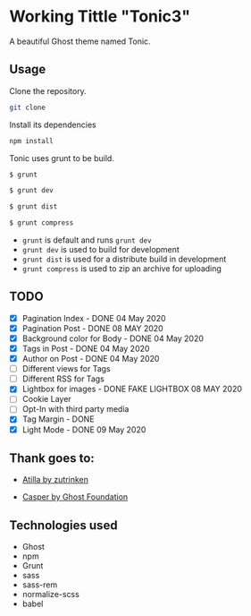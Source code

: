 # Working Tittle "Tonic3"

A beautiful Ghost theme named Tonic.

## Usage

Clone the repository. 

```bash
git clone
```

Install its dependencies

```bash
npm install
```

Tonic uses grunt to be build.

```bash
$ grunt

$ grunt dev

$ grunt dist

$ grunt compress
```
- `grunt` is default and runs `grunt dev`
- `grunt dev` is used to build for development
- `grunt dist` is used for a distribute build in development
- `grunt compress` is used to zip an archive for uploading

## TODO

- [X] Pagination Index - DONE 04 May 2020
- [X] Pagination Post - DONE 08 MAY 2020
- [X] Background color for Body - DONE 04 May 2020
- [X] Tags in Post - DONE 04 May 2020
- [X] Author on Post - DONE 04 May 2020
- [ ] Different views for Tags
- [ ] Different RSS for Tags
- [X] Lightbox for images - DONE FAKE LIGHTBOX 08 MAY 2020
- [ ] Cookie Layer
- [ ] Opt-In with third party media
- [X] Tag Margin - DONE 
- [X] Light Mode - DONE 09 May 2020

## Thank goes to:

- [Atilla by zutrinken](https://github.com/zutrinken/attila)

- [Casper by Ghost Foundation](https://github.com/TryGhost/Casper)

## Technologies used

- Ghost
- npm
- Grunt
- sass
- sass-rem
- normalize-scss
- babel